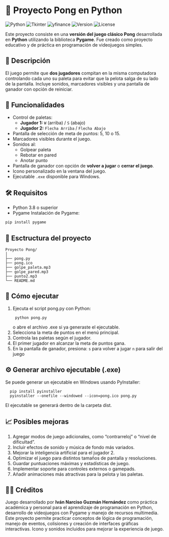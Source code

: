 # 🏓 Proyecto Pong en Python

![Python](https://img.shields.io/badge/Python-3.13-blue?logo=python&logoColor=white)
![Tkinter](https://img.shields.io/badge/Interfaz-Tkinter-orange)
![yfinance](https://img.shields.io/badge/API-YahooFinance-green)
![Version](https://img.shields.io/badge/Version-1.0-lightgrey)
![License](https://img.shields.io/badge/License-MIT-yellow)

Este proyecto consiste en una **versión del juego clásico Pong** desarrollada en **Python** utilizando la biblioteca **Pygame**. Fue creado como proyecto educativo y de práctica en programación de videojuegos simples.

## 📌 Descripción
El juego permite que **dos jugadores** compitan en la misma computadora controlando cada uno su paleta para evitar que la pelota salga de su lado de la pantalla. Incluye sonidos, marcadores visibles y una pantalla de ganador con opción de reiniciar.

## 🚀 Funcionalidades
- Control de paletas:
  - **Jugador 1:** `W` (arriba) / `S` (abajo)
  - **Jugador 2:** `Flecha Arriba` / `Flecha Abajo`
- Pantalla de selección de meta de puntos: 5, 10 o 15.
- Marcadores visibles durante el juego.
- Sonidos al:
  - Golpear paleta
  - Rebotar en pared
  - Anotar punto
- Pantalla de ganador con opción de **volver a jugar** o **cerrar el juego**.
- Icono personalizado en la ventana del juego.
- Ejecutable `.exe` disponible para Windows.

## 🛠️ Requisitos
- Python 3.8 o superior
- Pygame
Instalación de Pygame:

```bash
pip install pygame
```
## 📂 Esctructura del proyecto
```
Proyecto Pong/
│
├── pong.py
├── pong.ico
├── golpe_paleta.mp3
├── golpe_pared.mp3
├── punto2.mp3
└── README.md
```

## 📖 Cómo ejecutar
1. Ejecuta el script pong.py con Python:
    ```
     python pong.py
    ```
   o abre el archivo .exe si ya generaste el ejecutable.
2. Selecciona la meta de puntos en el menú principal.
3. Controla las paletas según el jugador.
4. El primer jugador en alcanzar la meta de puntos gana.
5. En la pantalla de ganador, presiona:
    `s` para volver a jugar
    `n` para salir del juego

## ⚙️ Generar archivo ejecutable (.exe)
Se puede generar un ejecutable en Windows usando PyInstaller:
```
  pip install pyinstaller
  pyinstaller --onefile --windowed --icon=pong.ico pong.py
```
El ejecutable se generará dentro de la carpeta dist.

## 📈 Posibles mejoras
1. Agregar modos de juego adicionales, como “contrarreloj” o “nivel de dificultad”.
2. Incluir efectos de sonido y música de fondo más variados.
3. Mejorar la inteligencia artificial para el jugador 2.
4. Optimizar el juego para distintos tamaños de pantalla y resoluciones.
5. Guardar puntuaciones máximas y estadísticas de juego.
6. Implementar soporte para controles externos o gamepads.
7. Añadir animaciones más atractivas para la pelota y las paletas.

## 👨‍💻 Créditos
Juego desarrollado por **Iván Narciso Guzmán Hernández** como práctica académica y personal para el aprendizaje de programación en Python, desarrollo de videojuegos con Pygame y manejo de recursos multimedia. Este proyecto permite practicar conceptos de lógica de programación, manejo de eventos, colisiones y creación de interfaces gráficas interactivas.
Icono y sonidos incluidos para mejorar la experiencia de juego.
